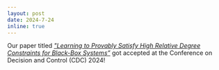 ```yaml
---
layout: post
date: 2024-7-24
inline: true
---
```


Our paper titled _<a href="https://arxiv.org/pdf/2407.20456"> "Learning to Provably Satisfy High Relative Degree Constraints for Black-Box Systems”</a>_ got accepted at the Conference on Decision and Control (CDC) 2024!